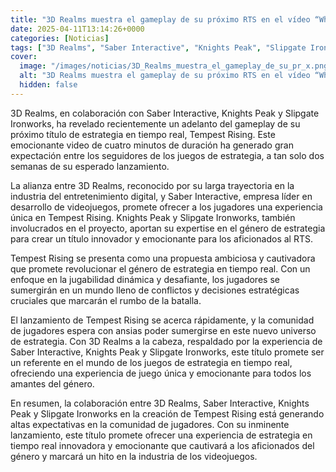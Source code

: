 ```yaml
---
title: "3D Realms muestra el gameplay de su próximo RTS en el vídeo “What Is Tempest Rising?”"
date: 2025-04-11T13:14:26+0000
categories: [Noticias]
tags: ["3D Realms", "Saber Interactive", "Knights Peak", "Slipgate Ironworks", "Tempest Rising", "estrategia en tiempo real", "juegos de estrategia."]
cover:
  image: "/images/noticias/3D_Realms_muestra_el_gameplay_de_su_pr_x.png"
  alt: "3D Realms muestra el gameplay de su próximo RTS en el vídeo “What Is Tempest Rising?”"
  hidden: false
---
```


3D Realms, en colaboración con Saber Interactive, Knights Peak y Slipgate Ironworks, ha revelado recientemente un adelanto del gameplay de su próximo título de estrategia en tiempo real, Tempest Rising. Este emocionante video de cuatro minutos de duración ha generado gran expectación entre los seguidores de los juegos de estrategia, a tan solo dos semanas de su esperado lanzamiento.

La alianza entre 3D Realms, reconocido por su larga trayectoria en la industria del entretenimiento digital, y Saber Interactive, empresa líder en desarrollo de videojuegos, promete ofrecer a los jugadores una experiencia única en Tempest Rising. Knights Peak y Slipgate Ironworks, también involucrados en el proyecto, aportan su expertise en el género de estrategia para crear un título innovador y emocionante para los aficionados al RTS.

Tempest Rising se presenta como una propuesta ambiciosa y cautivadora que promete revolucionar el género de estrategia en tiempo real. Con un enfoque en la jugabilidad dinámica y desafiante, los jugadores se sumergirán en un mundo lleno de conflictos y decisiones estratégicas cruciales que marcarán el rumbo de la batalla.

El lanzamiento de Tempest Rising se acerca rápidamente, y la comunidad de jugadores espera con ansias poder sumergirse en este nuevo universo de estrategia. Con 3D Realms a la cabeza, respaldado por la experiencia de Saber Interactive, Knights Peak y Slipgate Ironworks, este título promete ser un referente en el mundo de los juegos de estrategia en tiempo real, ofreciendo una experiencia de juego única y emocionante para todos los amantes del género.

En resumen, la colaboración entre 3D Realms, Saber Interactive, Knights Peak y Slipgate Ironworks en la creación de Tempest Rising está generando altas expectativas en la comunidad de jugadores. Con su inminente lanzamiento, este título promete ofrecer una experiencia de estrategia en tiempo real innovadora y emocionante que cautivará a los aficionados del género y marcará un hito en la industria de los videojuegos.
